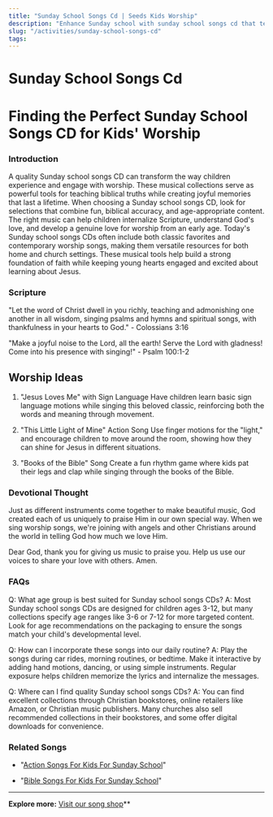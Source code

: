```yaml
---
title: "Sunday School Songs Cd | Seeds Kids Worship"
description: "Enhance Sunday school with sunday school songs cd that teach faith through music. Educational worship resources for children."
slug: "/activities/sunday-school-songs-cd"
tags:
---
```


# Sunday School Songs Cd

# Finding the Perfect Sunday School Songs CD for Kids' Worship

### Introduction
A quality Sunday school songs CD can transform the way children experience and engage with worship. These musical collections serve as powerful tools for teaching biblical truths while creating joyful memories that last a lifetime. When choosing a Sunday school songs CD, look for selections that combine fun, biblical accuracy, and age-appropriate content. The right music can help children internalize Scripture, understand God's love, and develop a genuine love for worship from an early age. Today's Sunday school songs CDs often include both classic favorites and contemporary worship songs, making them versatile resources for both home and church settings. These musical tools help build a strong foundation of faith while keeping young hearts engaged and excited about learning about Jesus.

### Scripture
"Let the word of Christ dwell in you richly, teaching and admonishing one another in all wisdom, singing psalms and hymns and spiritual songs, with thankfulness in your hearts to God." - Colossians 3:16

"Make a joyful noise to the Lord, all the earth! Serve the Lord with gladness! Come into his presence with singing!" - Psalm 100:1-2

## Worship Ideas
1. "Jesus Loves Me" with Sign Language
Have children learn basic sign language motions while singing this beloved classic, reinforcing both the words and meaning through movement.

2. "This Little Light of Mine" Action Song
Use finger motions for the "light," and encourage children to move around the room, showing how they can shine for Jesus in different situations.

3. "Books of the Bible" Song
Create a fun rhythm game where kids pat their legs and clap while singing through the books of the Bible.

### Devotional Thought
Just as different instruments come together to make beautiful music, God created each of us uniquely to praise Him in our own special way. When we sing worship songs, we're joining with angels and other Christians around the world in telling God how much we love Him. 

Dear God, thank you for giving us music to praise you. Help us use our voices to share your love with others. Amen.

### FAQs
Q: What age group is best suited for Sunday school songs CDs?
A: Most Sunday school songs CDs are designed for children ages 3-12, but many collections specify age ranges like 3-6 or 7-12 for more targeted content. Look for age recommendations on the packaging to ensure the songs match your child's developmental level.

Q: How can I incorporate these songs into our daily routine?
A: Play the songs during car rides, morning routines, or bedtime. Make it interactive by adding hand motions, dancing, or using simple instruments. Regular exposure helps children memorize the lyrics and internalize the messages.

Q: Where can I find quality Sunday school songs CDs?
A: You can find excellent collections through Christian bookstores, online retailers like Amazon, or Christian music publishers. Many churches also sell recommended collections in their bookstores, and some offer digital downloads for convenience.

### Related Songs

- "[Action Songs For Kids For Sunday School](/activities/action-songs-for-kids-for-sunday-school/)"

- "[Bible Songs For Kids For Sunday School](/activities/bible-songs-for-kids-for-sunday-school/)"

---

**Explore more:** [Visit our song shop](https://seedskidsworship.com/shop)**

<!-- Schema Markup -->
<script type="application/ld+json">
{
  "@context": "https://schema.org",
  "@type": "MusicRecording",
  "name": "Sunday School Songs Cd",
  "byArtist": {
    "@type": "MusicGroup",
    "name": "Seeds Kids Worship"
  },
  "isFamilyFriendly": true,
  "url": "https://seedskidsworship.com/activities/sunday-school-songs-cd/"
}
</script>